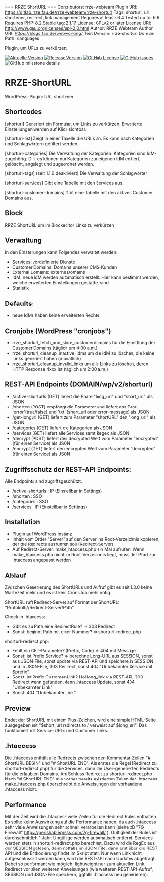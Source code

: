 === RRZE ShortURL ===
Contributors: rrze-webteam
Plugin URI: https://gitlab.rrze.fau.de/rrze-webteam/rrze-shorturl
Tags: shorturl, url shortener, redirect, link management
Requires at least: 6.4
Tested up to: 6.6
Requires PHP: 8.2
Stable tag: 2.1.17
License: GPLv2 or later
License URI: http://www.gnu.org/licenses/gpl-2.0.html
Author: RRZE Webteam
Author URI: https://blogs.fau.de/webworking/
Text Domain: rrze-shorturl
Domain Path: /languages

Plugin, um URLs zu verkürzen.


[![Aktuelle Version](https://img.shields.io/github/package-json/v/rrze-webteam/rrze-shorturl/main?label=Version)](https://github.com/RRZE-Webteam/rrze-shorturl)
[![Release Version](https://img.shields.io/github/v/release/rrze-webteam/rrze-shorturl?label=Release+Version)](https://github.com/rrze-webteam/rrze-shorturl/releases/)
[![GitHub License](https://img.shields.io/github/license/rrze-webteam/rrze-shorturl)](https://github.com/RRZE-Webteam/rrze-shorturl)
[![GitHub issues](https://img.shields.io/github/issues/RRZE-Webteam/rrze-shorturl)](https://github.com/RRZE-Webteam/rrze-shorturl/issues)
![GitHub milestone details](https://img.shields.io/github/milestones/progress-percent/RRZE-Webteam/rrze-shorturl/3)


# RRZE-ShortURL
WordPress-Plugin: URL shortener

## Shortcodes
[shorturl] 
Generiert ein Formular, um Links zu verkürzen.
Erweiterte Einstellungen werden auf Klick sichtbar. 

[shorturl-list]
Zeigt in einer Tabelle die URLs an. Es kann nach Kategorien und Schlagwörtern gefiltert werden. 

[shorturl-categories]
Die Verwaltung der Kategorien. Kategorien sind IdM-zugehörig. D.h. es können nur Kategorien zur eigenen IdM editiert, gelöscht, angelegt und zugeordnet werden.

[shorturl-tags] (seit 1.1.0 deaktiviert)
Die Verwaltung der Schlagwörter

[shorturl-services]
Gibt eine Tabelle mit den Services aus.

[shorturl-customer-domains]
Gibt eine Tabelle mit den aktiven Customer Domains aus.

## Block
RRZE ShortURL um im Blockeditor Links zu verkürzen

## Verwaltung
In den Einstellungen kann Folgendes verwaltet werden:
- Services: vordefinierte Dienste 
- Customer Domains: Domains unserer CMS-Kunden
- External Domains: externe Domains
- IdM: neue IdM werden automatisch erstellt. Hier kann bestimmt werden, welche erweiterten Einstellungen gestattet sind
- Statistik

## Defaults:
- neue IdMs haben keine erweiterten Rechte

## Cronjobs (WordPress "cronjobs")
- rrze_shorturl_fetch_and_store_customerdomains für die Ermittlung der Customer Domains (täglich um 4:00 a.m.)
- rrze_shorturl_cleanup_inactive_idms um die IdM zu löschen, die keine Links generiert haben (monatlich)
- rrze_shorturl_cleanup_invalid_links um alle Links zu löschen, deren HTTP Response 4xxx ist (täglich um 2:00 a.m.)


## REST-API Endpoints (DOMAIN/wp/v2/shorturl)
- /active-shorturls (GET) liefert die Paare "long_url" und "short_url" als JSON
- /shorten (POST) empfängt die Parameter und liefert das Paar 'error'(true/false) und 'txt' (short_url oder error-message) als JSON
- /get-longurl (GET) liefert zum Parameter "shortURL" den "long_url" als JSON
- /categories (GET) liefert die Kategorien als JSON
- /services (GET) liefert alle Services samt Regex als JSON
- /decrypt (POST) liefert den decrypted Wert vom Parameter "encrypted" (für einen Service) als JSON
- /encrypt (GET) liefert den encrypted Wert vom Parameter "decrypted" (für einen Service) als JSON

## Zugriffsschutz der REST-API Endpoints:
Alle Endpoints sind zugriffsgeschützt.
- /active-shorturls : IP (Einstellbar in Settings)
- /shorten : SSO
- /categories : SSO
- /services : IP (Einstellbar in Settings)

## Installation
- Plugin auf WordPress Instanz
- Inhalt vom Order "Server" auf den Server ins Root-Verzeichnis kopieren, der die Redirects ausführen soll (Redirect-Server)
- Auf Redirect-Server: make_htaccess.php ein Mal aufrufen. Wenn make_htaccess.php nicht im Root-Verzeichnis liegt, muss der Pfad zur .htaccess angepasst werden

## Ablauf 
Zwischen Generierung des ShortURLs und Aufruf gibt es seit 1.3.0 keine Wartezeit mehr und es ist kein Cron-Job mehr nötig.

ShortURL ruft Redirect-Server auf
Format der ShortURL: "Protokoll://Redirect-Server/Path"

Check in .htaccess: 
- Gibt es zu Path eine RedirectRule? => 303 Redirect 
- Sonst: beginnt Path mit einer Nummer? => shorturl-redirect.php

shorturl-redirect.php:
- Fehlt ein GET-Parameter? (Prefix, Code) => 404 mit Message 
- Sonst: ist Prefix Service? => berechne Long-URL aus SESSION, sonst aus JSON-File, sonst update via REST-API und speichere in SESSION und in JSON-File, 303 Redirect, sonst 404 "Unbekannter Service mit $prefix"
- Sonst: ist Prefix Customer-Link? Hol long_link via REST-API, 303 Redirect wenn gefunden, dann .htaccess Update, sonst 404 "Unbekannter Link" 
- Sonst: 404 "Unbekannter Link"


## Preview

Endet der ShortURL mit einem Plus-Zeichen, wird eine simple HTML-Seite ausgegeben mit "$short_url redirects to / verweist auf $long_url".
Das funktioniert mit Service-URLs und Customer Links.

## .htaccess
Die .htaccess enthält alle Redirects zwischen den Kommentar-Zeilen "# ShortURL BEGIN" und "# ShortURL END".
Als erstes die Regel (Redirect zu shorturl-redirect.php) für die Services, dann die User-generierten Redirects für die erlaubten Domains. Am Schluss Redirect zu shorturl-redirect.php
Nach "# ShortURL END" alle vorher bereits existierten Zeilen der .htaccess. 
make_htaccess.php überschreibt die Anweisungen der vorhandene .htaccess nicht.


## Performance
Mit der Zeit wird die .htaccess viele Zeilen für die Redirect Rules enthalten.
Es sollte keine Auswirkung auf die Performance haben, da auch .htaccess sehr viele Anweisungen sehr schnell verarbeiten kann (siehe zB "7G Firewall" https://perishablepress.com/7g-firewall/ ). Gültigkeit der Rules ist durchschnittlich 1 Jahr. Ungültige werden automatisch entfernt.
Services werden stets in shorturl-redirect.php berechnet. Dazu wird die RegEx aus der SESSION gelesen, dann notfalls im JSON-File, dann erst über die REST-API und die Entkodierung findet im Skript statt. Nur wenn Link nicht aufgeschlüsselt werden kann, wird die REST-API nach Updates abgefragt. Dabei so performant wie möglich: lightweight nur zum aktuellen Link. Redirect vor allen weiteren Anweisungen (wie weiteren REST-API-Aufruf, SESSION und JSON-File speichern, ggfalls .htaccess neu generieren).





